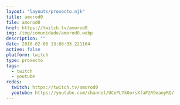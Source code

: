 ```yaml
---
layout: "layouts/proxecto.njk"
title: amorod0
file: amorod0
href: https://twitch.tv/amorod0
img: /img/comunidade/amorod0.webp
description: ""
date: 2018-02-05 13:08:33.221164
active: false
platform: twitch
type: proxecto
tags:
  - twitch
  - youtube
redes:
  twitch: https://twitch.tv/amorod0
  youtube: https://youtube.com/channel/UCoPLYkOorsXfaF2R9eaoyRQ/
---
```

